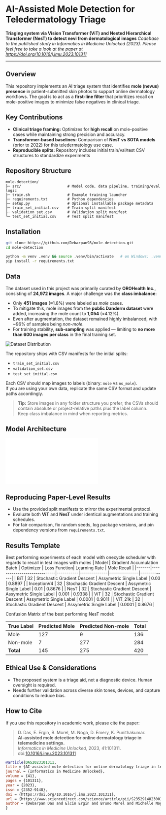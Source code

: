 # AI-Assisted Mole Detection for Teledermatology Triage
**Triaging system via Vision Transformer (ViT) and Nested Hierarchical Transformer (NesT) to detect nevi from dermatological images**
*Codebase to the published study in Informatics in Medicine Unlocked (2023). Please feel free to take a look at the paper at https://doi.org/10.1016/j.imu.2023.101311*

---

## Overview

This repository implements an AI triage system that identifies **mole (nevus) presence** in patient-submitted skin photos to support online dermatology workflows. The goal is to act as a **first-line filter** that prioritizes recall on mole-positive images to minimize false negatives in clinical triage.

## Key Contributions

- **Clinical triage framing:** Optimizes for **high recall** on mole-positive cases while maintaining strong precision and accuracy.  
- **Transformer-based baselines:** Comparison of **NesT vs SOTA models** (prior to 2022) for this teledermatology use case.  
- **Reproducible splits:** Repository includes initial train/val/test CSV structures to standardize experiments

## Repository Structure

```text
mole-detection/
├─ src/                     # Model code, data pipeline, training/eval logic
├─ train.sh                 # Example training launcher
├─ requirements.txt         # Python dependencies
├─ setup.py                 # Optional installable package metadata
├─ train_set_initial.csv    # Train split manifest
├─ validation_set.csv       # Validation split manifest
└─ test_set_initial.csv     # Test split manifest
```

## Installation

```bash
git clone https://github.com/Debarpan98/mole-detection.git
cd mole-detection

python -m venv .venv && source .venv/bin/activate   # on Windows: .venv\Scripts\activate
pip install -r requirements.txt
```

## Data
The dataset used in this project was primarily curated by **OROHealth Inc.**, consisting of **24,972 images**. A major challenge was the **class imbalance**:

- Only **451 images** (≈1.8%) were labeled as *mole* cases.  
- To mitigate this, mole images from the **public Danderm dataset** were added, increasing the mole count to **1,054** (≈4.12%).  
- Even after augmentation, the dataset remained highly imbalanced, with ~96% of samples being *non-mole*.  
- For training stability, **sub-sampling** was applied — limiting to **no more than 600 images per class** in the final training set.

![Dataset Distribution](assets/data_dist.jpg)

The repository ships with CSV manifests for the initial splits:

- `train_set_initial.csv`
- `validation_set.csv`
- `test_set_initial.csv`

Each CSV should map images to labels (binary: `mole` vs `no_mole`).  
If you are using your own data, replicate the same CSV format and update paths accordingly.

> **Tip:** Store images in any folder structure you prefer; the CSVs should contain absolute or project-relative paths plus the label column.  
> Keep class imbalance in mind when reporting metrics.

## Model Architecture
![Dataset Distribution](assets/NesT.pdf)

## Reproducing Paper-Level Results

- Use the provided split manifests to mirror the experimental protocol.  
- Evaluate both **ViT** and **NesT** under identical augmentations and training schedules.  
- For fair comparison, fix random seeds, log package versions, and pin dependency versions from `requirements.txt`.  

## Results Template

Best performing experiments of each model with onecycle scheduler with regards to recall in test images with moles
| Model | Gradient Accumulation Batch | Optimizer | Loss Function| Learning Rate | Mole Recall |
|-------|-----------------------------|-----------|--------------|---------------|-------------|
| BiT | 32 | Stochastic Gradient Descent | Assymetric Single Label | 0.03 | 0.8897 |
| InceptionV4 | 32 | Stochastic Gradient Descent | Assymetric Single Label | 0.01 | 0.8676 |
| NesT |  32 | Stochastic Gradient Descent | Assymetric Single Label | 0.001 | 0.9338 |
| ViT | 32 | Stochastic Gradient Descent | Assymetric Single Label | 0.0001 | 0.9011 |
| ViT_21k | 32 | Stochastic Gradient Descent | Assymetric Single Label | 0.0001 | 0.8676 |

Confusion Matrix of the best performing NesT model:

| True Label | Predicted Mole | Predicted Non-mole | Total |
|------------|----------------|--------------------|-------|
| Mole       | 127            | 9                  | 136   |
| Non-mole   | 7              | 277                | 284   |
| **Total**  | 145            | 275                | 420   |

## Ethical Use & Considerations

- The proposed system is a triage aid, not a diagnostic device. Human oversight is required.
- Needs further validation across diverse skin tones, devices, and capture conditions to reduce bias.

## How to Cite

If you use this repository in academic work, please cite the paper:

> D. Das, E. Ergin, B. Morel, M. Noga, D. Emery, K. Punithakumar.  
> **AI-assisted mole detection for online dermatology triage in telemedicine settings.**  
> *Informatics in Medicine Unlocked*, 2023, 41:101311.  
> doi:[10.1016/j.imu.2023.101311](https://doi.org/10.1016/j.imu.2023.101311)

```bibtex
@article{DAS2023101311,
title = {AI-assisted mole detection for online dermatology triage in telemedicine settings},
journal = {Informatics in Medicine Unlocked},
volume = {41},
pages = {101311},
year = {2023},
issn = {2352-9148},
doi = {https://doi.org/10.1016/j.imu.2023.101311},
url = {https://www.sciencedirect.com/science/article/pii/S2352914823001570},
author = {Debarpan Das and Elcin Ergin and Bruno Morel and Michelle Noga and Derek Emery and Kumaradevan Punithakumar},
}
```
